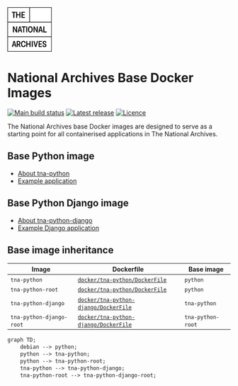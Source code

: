 <img src="https://raw.githubusercontent.com/nationalarchives/tna-frontend/main/src/nationalarchives/assets/images/tna-square-logo.svg" alt="The National Archives logo" title="The National Archives" width="100" />

# National Archives Base Docker Images

[![Main build status](https://img.shields.io/github/actions/workflow/status/nationalarchives/docker/publish.yml?style=flat-square&event=push&branch=main)](https://github.com/nationalarchives/docker/actions/workflows/publish.yml?query=branch%3Amain)
[![Latest release](https://img.shields.io/github/v/release/nationalarchives/docker?style=flat-square&logo=github&logoColor=white&sort=semver)](https://github.com/nationalarchives/docker/releases)
[![Licence](https://img.shields.io/github/license/nationalarchives/docker?style=flat-square)](https://github.com/nationalarchives/docker/blob/main/LICENCE)

The National Archives base Docker images are designed to serve as a starting point for all containerised applications in The National Archives.

## Base Python image

- [About tna-python](./docker/tna-python)
- [Example application](./tests/example-python-application)

## Base Python Django image

- [About tna-python-django](./docker/tna-python-django)
- [Example Django application](./tests/example-python-django-application)

## Base image inheritance

| Image                    | Dockerfile                                                                   | Base image        |
| ------------------------ | ---------------------------------------------------------------------------- | ----------------- |
| `tna-python`             | [`docker/tna-python/DockerFile`](docker/tna-python/DockerFile)               | `python`          |
| `tna-python-root`        | [`docker/tna-python/DockerFile`](docker/tna-python/DockerFile)               | `python`          |
| `tna-python-django`      | [`docker/tna-python-django/DockerFile`](docker/tna-python-django/DockerFile) | `tna-python`      |
| `tna-python-django-root` | [`docker/tna-python-django/DockerFile`](docker/tna-python-django/DockerFile) | `tna-python-root` |

```mermaid
graph TD;
    debian --> python;
    python --> tna-python;
    python --> tna-python-root;
    tna-python --> tna-python-django;
    tna-python-root --> tna-python-django-root;
```
